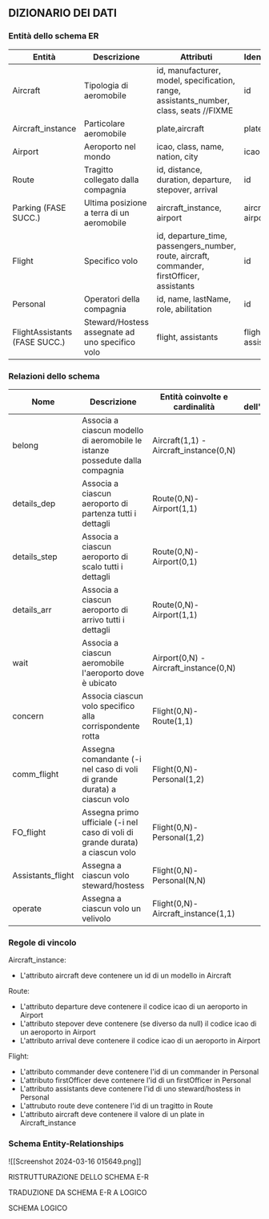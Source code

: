 
## DIZIONARIO DEI DATI

### Entità dello schema ER

| Entità                        | Descrizione                                     | Attributi                                                                                   | Identificatore     |
| ----------------------------- | ----------------------------------------------- | ------------------------------------------------------------------------------------------- | ------------------ |
| Aircraft                      | Tipologia di aeromobile                         | id, manufacturer, model, specification, range, assistants_number, class, seats //FIXME      | id                 |
| Aircraft_instance             | Particolare aeromobile                          | plate,aircraft                                                                              | plate              |
| Airport                       | Aeroporto nel mondo                             | icao, class, name, nation, city                                                             | icao               |
| Route                         | Tragitto collegato dalla compagnia              | id, distance, duration, departure, stepover, arrival                                        | id                 |
| Parking (FASE SUCC.)          | Ultima posizione a terra di un aeromobile       | aircraft_instance, airport                                                                  | aircraft, airport  |
| Flight                        | Specifico volo                                  | id, departure_time, passengers_number, route, aircraft, commander, firstOfficer, assistants | id                 |
| Personal                      | Operatori della compagnia                       | id, name, lastName, role, abilitation                                                       | id                 |
| FlightAssistants (FASE SUCC.) | Steward/Hostess assegnate ad uno specifico volo | flight, assistants                                                                          | flight, assistants |

### Relazioni dello schema

| Nome              | Descrizione                                                                   | Entità coinvolte e cardinalità         | Attributi dell'associazione |
| ----------------- | ----------------------------------------------------------------------------- | -------------------------------------- | --------------------------- |
| belong            | Associa a ciascun modello di aeromobile le istanze possedute dalla compagnia  | Aircraft(1,1) - Aircraft_instance(0,N) |                             |
| details_dep       | Associa a ciascun aeroporto di partenza tutti i dettagli                      | Route(0,N)-Airport(1,1)                |                             |
| details_step      | Associa a ciascun aeroporto di scalo tutti i dettagli                         | Route(0,N)-Airport(0,1)                |                             |
| details_arr       | Associa a ciascun aeroporto di arrivo tutti i dettagli                        | Route(0,N)-Airport(1,1)                |                             |
| wait              | Associa a ciascun aeromobile l'aeroporto dove è ubicato                       | Airport(0,N) - Aircraft_instance(0,N)  |                             |
| concern           | Associa ciascun volo specifico alla corrispondente rotta                      | Flight(0,N)-Route(1,1)                 |                             |
| comm_flight       | Assegna comandante (-i nel caso di voli di grande durata) a ciascun volo      | Flight(0,N)-Personal(1,2)              |                             |
| FO_flight         | Assegna primo ufficiale (-i nel caso di voli di grande durata) a ciascun volo | Flight(0,N)-Personal(1,2)              |                             |
| Assistants_flight | Assegna a ciascun volo steward/hostess                                        | Flight(0,N)-Personal(N,N)              |                             |
| operate           | Assegna a ciascun volo un velivolo                                            | Flight(0,N)-Aircraft_instance(1,1)     |                             |

### Regole di vincolo

Aircraft_instance:
* L'attributo aircraft deve contenere un id di un modello in Aircraft

Route:
* L'attributo departure deve contenere il codice icao di un aeroporto in Airport
* L'attributo stepover deve contenere (se diverso da null) il codice icao di un aeroporto in Airport
* L'attributo arrival deve contenere il codice icao di un aeroporto in Airport

Flight:
* L'attributo commander deve contenere l'id di un commander in Personal
* L'attributo firstOfficer deve contenere l'id di un firstOfficer in Personal
* L'attributo assistants deve contenere l'id di uno steward/hostess in Personal
* L'attrubuto route deve contenere l'id di un tragitto in Route
* L'attributo aircraft deve contenere il valore di un plate in Aircraft_instance




### Schema Entity-Relationships

![[Screenshot 2024-03-16 015649.png]]


RISTRUTTURAZIONE DELLO SCHEMA E-R

TRADUZIONE DA SCHEMA E-R A LOGICO

SCHEMA LOGICO